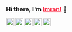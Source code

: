 ### Hi there, I'm <a href="https://dreamsofimran.in" style="color:#fa314a">Imran!</a> 👋

<!-- <br/> -->
<a href="https://twitter.com/DreamsOfImran">
  <img align="left" alt="Twitter" width="22px" src="https://img.icons8.com/ios/50/fa314a/twitter.png" />
</a>
<a href="https://facebook.com/DreamsOfImran">
  <img align="left" alt="Facebook" width="22px" src="https://img.icons8.com/ios/50/fa314a/facebook.png" />
</a>
<a href="https://www.instagram.com/dreamsofimran">
  <img align="left" alt="Linkedin" width="22px" src="https://img.icons8.com/ios/50/fa314a/instagram-new.png" />
</a>
<a href="https://www.linkedin.com/in/imran-basha">
  <img align="left" alt="Telegram" width="22px" src="https://img.icons8.com/ios/50/fa314a/linkedin.png" />
</a>
<a href="https://medium.com/@DreamsOfImran">
  <img align="left" alt="Instagram" width="22px" src="https://img.icons8.com/ios/50/fa314a/medium-monogram.png" />
</a>

<br/>
<br/>
<!-- **DreamsOfImran/DreamsOfImran** is a ✨ _special_ ✨ repository because its `README.md` (this file) appears on your GitHub profile. -->

<!-- Here are some ideas to get you started:

- 🔭 I’m currently working on ...
- 🌱 I’m currently learning ...
- 👯 I’m looking to collaborate on ...
- 🤔 I’m looking for help with ...
- 💬 Ask me about ...
- 📫 How to reach me: ...
- 😄 Pronouns: ...
- ⚡ Fun fact: ... -->
